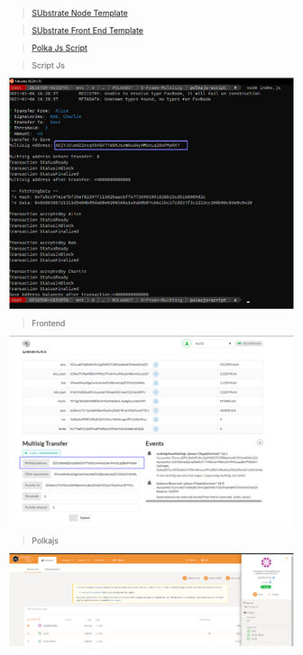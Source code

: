 
> [SUbstrate Node Template](https://github.com/crypto23-team/EnHc/tree/main/POLKADOT-ONBOARD/5%20Frame%20Multisig/nodetemplate)

> [SUbstrate Front End Template](https://github.com/crypto23-team/EnHc/tree/main/POLKADOT-ONBOARD/5%20Frame%20Multisig/frontend)

> [Polka Js Script](https://github.com/crypto23-team/EnHc/tree/main/POLKADOT-ONBOARD/5%20Frame%20Multisig/script)

<p align="center">
   
   
   
  > Script Js
<img src="./multi_terminal.png">


  
  > Frontend
<img src="./multi_frontend.png">



  > Polkajs
<img src="./multi_polkajs.png">
</p>
